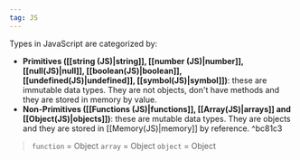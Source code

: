 ```yaml
---
tag: JS
---
```


Types in JavaScript are categorized by:
- **Primitives ([[string (JS)|string]], [[number (JS)|number]], [[null(JS)|null]], [[boolean(JS)|boolean]], [[undefined(JS)|undefined]], [[symbol(JS)|symbol]])**: these are immutable data types. They are not objects, don't have methods and they are stored in memory by value.
- **Non-Primitives ([[Functions (JS)|functions]], [[Array(JS)|arrays]] and [[Object(JS)|objects]])**: these are mutable data types. They are objects and they are stored in [[Memory(JS)|memory]] by reference. ^bc81c3

>`function` = Object
>`array` = Object
>`object` = Object
